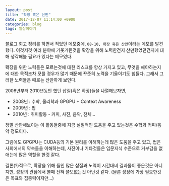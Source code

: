 ```yaml
---
layout: post
title: "확장 혹은 산만"
date: 2017-12-07 11:14:00 +0900
categories: blog
tags: 일상이야기
---
```


블로그 회고 정리를 하면서 적었던 메모중에, ``08-10, 확장 혹은 산만``이라는 메모를 발견했다. 이것저것 여러 분야에 기웃거린것을 확장을 위해 노력한건지 산만했었던건지에 대해 생각해볼 필요가 있다는 메모였다.

확장을 위한 노력들은 모르는것에 대한 리스크를 항상 가지고 있고, 무엇을 해야하는지에 대한 목적조차 모를 경우가 많기 때문에 꾸준히 노력을 기울이기도 힘들다. 그래서 그러한 노력들은 때로는 산만하게 보인다.

2008년부터 2010년동안 했던 삽질(혹은 확장)들을 나열해보자면,

 * 2008년 : 수학, 물리학과 GPGPU + Context Awareness
 * 2009년 : 법
 * 2010년 : 취미활동 - 커피, 사진, 음악, 천체...

정말 산만해보이는 이 활동들중에 지금 실질적인 도움을 주고 있는것은 수학과 커피/음악 정도이다.

그럼에도 GPGPU는 CUDA등의 기본 원리를 이해하는데 많은 도움을 주고 있고, 법은 사회에서의 약속들을 이해하는데, 사진이나 기타것들은 입문지식 수준으로 거부감을 없애는데 많은 역할을 한것 같다.

결론(?)적으로, 확장을 위해 들인 많은 삽질과 노력이 시간대비 결과물이 좋은것은 아니지만, 성장의 관점에서 볼때 전혀 쓸모없는것 아난것 같다. (물론 성장에 가장 필요한것은 목표와 집중력이지만...)

